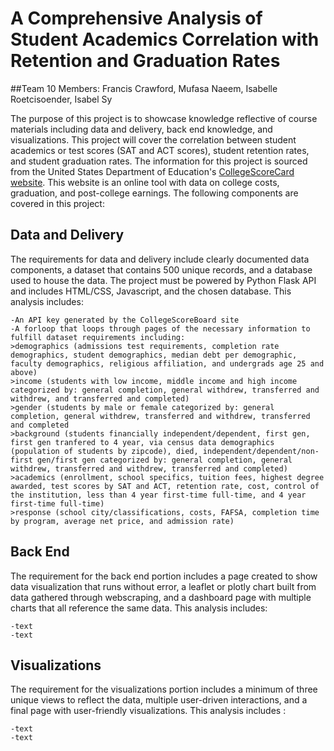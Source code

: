 # A Comprehensive Analysis of Student Academics Correlation with Retention and Graduation Rates
##Team 10 Members: Francis Crawford, Mufasa Naeem, Isabelle Roetcisoender, Isabel Sy

The purpose of this project is to showcase knowledge reflective of course materials including data and delivery, back end knowledge, and visualizations. This project will cover the correlation between student academics or test scores (SAT and ACT scores), student retention rates, and student graduation rates. The information for this project is sourced from the United States Department of Education's [CollegeScoreCard website](https://collegescorecard.ed.gov/data/documentation/). This website is an online tool with data on college costs, graduation, and post-college earnings. The following components are covered in this project: 

## Data and Delivery
The requirements for data and delivery include clearly documented data components, a dataset that contains 500 unique records, and a database used to house the data. The project must be powered by Python Flask API and includes HTML/CSS, Javascript, and the chosen database. This analysis includes: 
```
-An API key generated by the CollegeScoreBoard site 
-A forloop that loops through pages of the necessary information to fulfill dataset requirements including:
>demographics (admissions test requirements, completion rate demographics, student demographics, median debt per demographic, faculty demographics, religious affiliation, and undergrads age 25 and above)
>income (students with low income, middle income and high income categorized by: general completion, general withdrew, transferred and withdrew, and transferred and completed)
>gender (students by male or female categorized by: general completion, general withdrew, transferred and withdrew, transferred and completed
>background (students financially independent/dependent, first gen, first gen tranfered to 4 year, via census data demographics (population of students by zipcode), died, independent/dependent/non-first gen/first gen categorized by: general completion, general withdrew, transferred and withdrew, transferred and completed)
>academics (enrollment, school specifics, tuition fees, highest degree awarded, test scores by SAT and ACT, retention rate, cost, control of the institution, less than 4 year first-time full-time, and 4 year first-time full-time)
>response (school city/classifications, costs, FAFSA, completion time by program, average net price, and admission rate)
```

## Back End 
The requirement for the back end portion includes a page created to show data visualization that runs without error, a leaflet or plotly chart built from data gathered through webscraping, and a dashboard page with multiple charts that all reference the same data. This analysis includes: 
```-text 
-text 
-text
```
## Visualizations 
The requirement for the visualizations portion includes a minimum of three unique views to reflect the data, multiple user-driven interactions, and a final page with user-friendly visualizations. This analysis includes :
```-text 
-text 
-text
```
